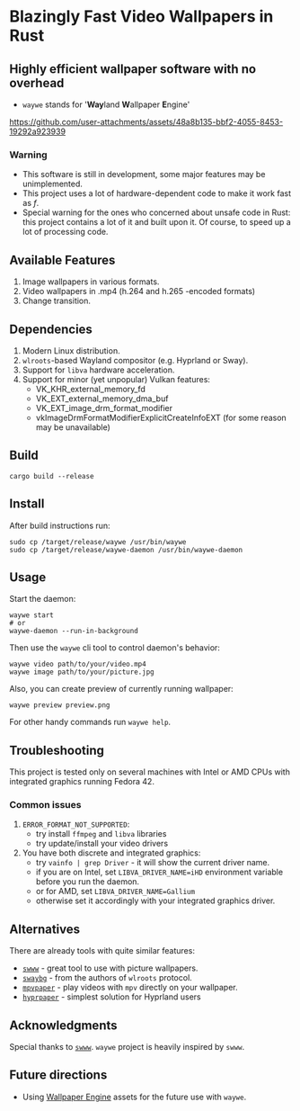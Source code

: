 # Blazingly Fast Video Wallpapers in Rust

## Highly efficient wallpaper software with no overhead

- `waywe` stands for '**Way**land **W**allpaper **E**ngine'

https://github.com/user-attachments/assets/48a8b135-bbf2-4055-8453-19292a923939

### Warning

- This software is still in development, some major features may be unimplemented.
- This project uses a lot of hardware-dependent code to make it work fast as _f_.
- Special warning for the ones who concerned about unsafe code in Rust: this project contains a
  lot of it and built upon it. Of course, to speed up a lot of processing code.

## Available Features

1. Image wallpapers in various formats.
2. Video wallpapers in .mp4 (h.264 and h.265 -encoded formats)
3. Change transition.

## Dependencies

1. Modern Linux distribution.
2. `wlroots`-based Wayland compositor (e.g. Hyprland or Sway).
3. Support for `libva` hardware acceleration.
4. Support for minor (yet unpopular) Vulkan features:
    - VK_KHR_external_memory_fd
    - VK_EXT_external_memory_dma_buf
    - VK_EXT_image_drm_format_modifier
    - vkImageDrmFormatModifierExplicitCreateInfoEXT (for some reason may be unavailable)

## Build

```shell
cargo build --release
```

## Install

After build instructions run:

```shell
sudo cp /target/release/waywe /usr/bin/waywe
sudo cp /target/release/waywe-daemon /usr/bin/waywe-daemon
```

## Usage

Start the daemon:

```shell
waywe start
# or
waywe-daemon --run-in-background
```

Then use the `waywe` cli tool to control daemon's behavior:

```shell
waywe video path/to/your/video.mp4
waywe image path/to/your/picture.jpg
```

Also, you can create preview of currently running wallpaper:

```shell
waywe preview preview.png
```

For other handy commands run `waywe help`.

## Troubleshooting

This project is tested only on several machines with Intel or AMD
CPUs with integrated graphics running Fedora 42.

### Common issues

1. `ERROR_FORMAT_NOT_SUPPORTED`:
    - try install `ffmpeg` and `libva` libraries
    - try update/install your video drivers
2. You have both discrete and integrated graphics:
    - try `vainfo | grep Driver` - it will show the current driver name.
    - if you are on Intel, set `LIBVA_DRIVER_NAME=iHD` environment variable before you run the daemon.
    - or for AMD, set `LIBVA_DRIVER_NAME=Gallium`
    - otherwise set it accordingly with your integrated graphics driver.

## Alternatives

There are already tools with quite similar features:

- [`swww`](https://github.com/LGFae/swww) - great tool to use with picture wallpapers.
- [`swaybg`](https://github.com/swaywm/swaybg) - from the authors of `wlroots` protocol.
- [`mpvpaper`](https://github.com/GhostNaN/mpvpaper) - play videos with `mpv` directly on your wallpaper.
- [`hyprpaper`](https://github.com/hyprwm/hyprpaper) - simplest solution for Hyprland users

## Acknowledgments

Special thanks to [`swww`](https://github.com/LGFae/swww). `waywe` project is heavily inspired by `swww`.

## Future directions

- Using [Wallpaper Engine](https://www.wallpaperengine.io/en) assets for the future use with `waywe`.

